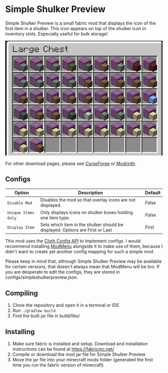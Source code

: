 # Simple Shulker Preview

Simple Shulker Preview is a small fabric mod that displays the icon of the first item in a shulker. This icon appears on top of the shulker icon in inventory slots. Especially useful for bulk storage!

![Example image](src/main/resources/assets/simpleshulkerpreview/example.png)

For other download pages, please see [CurseForge](https://www.curseforge.com/minecraft/mc-mods/simple-shulker-preview) or [Modrinth](https://modrinth.com/mod/simple-shulker-preview).

## Configs
| **Option**          | **Description**                                                               | **Default** |
|---------------------|-------------------------------------------------------------------------------|-------------|
| `Disable Mod`       | Disables the mod so that overlay icons are not displayed.                     | _False_     |
| `Unique Items Only` | Only displays icons on shulker boxes holding one item type.                   | _False_     |
| `Display Item`      | Sets which item in the shulker should be displayed. Options are First or Last | _First_     |

This mod uses the [Cloth Config API](https://www.curseforge.com/minecraft/mc-mods/cloth-config) to 
implement configs. I would recommend installing [ModMenu](https://www.curseforge.com/minecraft/mc-mods/modmenu) 
alongside it to make use of them, because I didn't want to create yet another config mapping for 
such a simple mod.

Please keep in mind that, although Simple Shulker Preview may be available for certain 
versions, that doesn't always mean that ModMenu will be too. If you are desperate to edit the configs, 
they are stored in configs/simpleshulkerpreview.json.

## Compiling
1. Clone the repository and open it in a terminal or IDE
2. Run `./gradlew build`
3. Find the built jar file in build/libs/

## Installing
1. Make sure fabric is installed and setup. Download and installation instructions can be found at https://fabricmc.net/
2. Compile or download the mod jar file for Simple Shulker Preview
3. Move the jar file into your minecraft mods folder (generated the first time you run the fabric version of minecraft)
